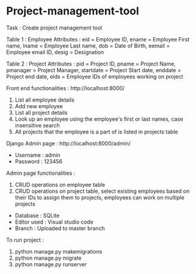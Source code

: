 # Project-management-tool
Task : Create project management tool

Table 1 : Employee
  Attributes : 
    eid = Employee ID,
    ename = Employee First name,
    lname = Employee Last name,
    dob = Date of Birth,
    eemail = Employee email ID,
    desig = Designation
    
Table 2 : Project
  Attributes :
    pid = Project ID,
    pname = Project Name,
    pmanager = Project Manager,
    startdate = Project Start date,
    enddate = Project end date,
    eids = Employee IDs of employees working on project
    
Front end functionalities : http://localhost:8000/
  1. List all employee details
  2. Add new employee
  3. List all project details
  4. Look up an employee using the employee's first or last names, case insensitive search
  5. All projects that the employee is a part of is listed in projects table
  
Django Admin page : http://localhost:8000/admin/
  - Username : admin
  - Password : 123456
  
Admin page functionalities : 
  1. CRUD operations on employee table
  2. CRUD operations on project table, select existing employees based on their IDs to assign them to projects, employees can work on multiple projects
  
- Database  : SQLite
- Editor used : Visual studio code
- Branch : Uploaded to master branch
  
To run project : 
  1. python manage.py makemigrations
  2. python manage.py migrate
  3. python manage.py runserver
  
